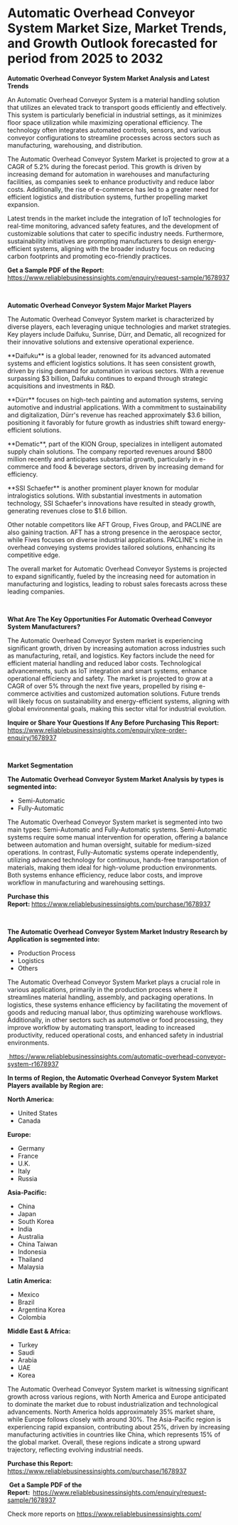 <p><h1>Automatic Overhead Conveyor System Market Size, Market Trends, and Growth Outlook forecasted for period from 2025 to 2032</h1></p><p><strong>Automatic Overhead Conveyor System Market Analysis and Latest Trends</strong></p>
<p><p>An Automatic Overhead Conveyor System is a material handling solution that utilizes an elevated track to transport goods efficiently and effectively. This system is particularly beneficial in industrial settings, as it minimizes floor space utilization while maximizing operational efficiency. The technology often integrates automated controls, sensors, and various conveyor configurations to streamline processes across sectors such as manufacturing, warehousing, and distribution.</p><p>The Automatic Overhead Conveyor System Market is projected to grow at a CAGR of 5.2% during the forecast period. This growth is driven by increasing demand for automation in warehouses and manufacturing facilities, as companies seek to enhance productivity and reduce labor costs. Additionally, the rise of e-commerce has led to a greater need for efficient logistics and distribution systems, further propelling market expansion.</p><p>Latest trends in the market include the integration of IoT technologies for real-time monitoring, advanced safety features, and the development of customizable solutions that cater to specific industry needs. Furthermore, sustainability initiatives are prompting manufacturers to design energy-efficient systems, aligning with the broader industry focus on reducing carbon footprints and promoting eco-friendly practices.</p></p>
<p><strong>Get a Sample PDF of the Report:&nbsp;</strong> <a href="https://www.reliablebusinessinsights.com/enquiry/request-sample/1678937?utm_campaign=2729&utm_medium=2&utm_source=Github&utm_content=ia&utm_term=24032025&utm_id=automatic-overhead-conveyor-system">https://www.reliablebusinessinsights.com/enquiry/request-sample/1678937</a></p>
<p>&nbsp;</p>
<p><strong>Automatic Overhead Conveyor System Major Market Players</strong></p>
<p><p>The Automatic Overhead Conveyor System market is characterized by diverse players, each leveraging unique technologies and market strategies. Key players include Daifuku, Sunrise, Dürr, and Dematic, all recognized for their innovative solutions and extensive operational experience.</p><p>**Daifuku** is a global leader, renowned for its advanced automated systems and efficient logistics solutions. It has seen consistent growth, driven by rising demand for automation in various sectors. With a revenue surpassing $3 billion, Daifuku continues to expand through strategic acquisitions and investments in R&D.</p><p>**Dürr** focuses on high-tech painting and automation systems, serving automotive and industrial applications. With a commitment to sustainability and digitalization, Dürr's revenue has reached approximately $3.6 billion, positioning it favorably for future growth as industries shift toward energy-efficient solutions.</p><p>**Dematic**, part of the KION Group, specializes in intelligent automated supply chain solutions. The company reported revenues around $800 million recently and anticipates substantial growth, particularly in e-commerce and food & beverage sectors, driven by increasing demand for efficiency.</p><p>**SSI Schaefer** is another prominent player known for modular intralogistics solutions. With substantial investments in automation technology, SSI Schaefer's innovations have resulted in steady growth, generating revenues close to $1.6 billion.</p><p>Other notable competitors like AFT Group, Fives Group, and PACLINE are also gaining traction. AFT has a strong presence in the aerospace sector, while Fives focuses on diverse industrial applications. PACLINE's niche in overhead conveying systems provides tailored solutions, enhancing its competitive edge.</p><p>The overall market for Automatic Overhead Conveyor Systems is projected to expand significantly, fueled by the increasing need for automation in manufacturing and logistics, leading to robust sales forecasts across these leading companies.</p></p>
<p>&nbsp;</p>
<p><strong>What Are The Key Opportunities For Automatic Overhead Conveyor System Manufacturers?</strong></p>
<p><p>The Automatic Overhead Conveyor System market is experiencing significant growth, driven by increasing automation across industries such as manufacturing, retail, and logistics. Key factors include the need for efficient material handling and reduced labor costs. Technological advancements, such as IoT integration and smart systems, enhance operational efficiency and safety. The market is projected to grow at a CAGR of over 5% through the next five years, propelled by rising e-commerce activities and customized automation solutions. Future trends will likely focus on sustainability and energy-efficient systems, aligning with global environmental goals, making this sector vital for industrial evolution.</p></p>
<p><strong>Inquire or Share Your Questions If Any Before Purchasing This Report:</strong> <a href="https://www.reliablebusinessinsights.com/enquiry/pre-order-enquiry/1678937?utm_campaign=2729&utm_medium=2&utm_source=Github&utm_content=ia&utm_term=24032025&utm_id=automatic-overhead-conveyor-system">https://www.reliablebusinessinsights.com/enquiry/pre-order-enquiry/1678937</a></p>
<p>&nbsp;</p>
<p><strong>Market Segmentation</strong></p>
<p><strong>The Automatic Overhead Conveyor System Market Analysis by types is segmented into:</strong></p>
<p><ul><li>Semi-Automatic</li><li>Fully-Automatic</li></ul></p>
<p><p>The Automatic Overhead Conveyor System market is segmented into two main types: Semi-Automatic and Fully-Automatic systems. Semi-Automatic systems require some manual intervention for operation, offering a balance between automation and human oversight, suitable for medium-sized operations. In contrast, Fully-Automatic systems operate independently, utilizing advanced technology for continuous, hands-free transportation of materials, making them ideal for high-volume production environments. Both systems enhance efficiency, reduce labor costs, and improve workflow in manufacturing and warehousing settings.</p></p>
<p><strong>Purchase this Report:&nbsp;</strong><a href="https://www.reliablebusinessinsights.com/purchase/1678937?utm_campaign=2729&utm_medium=2&utm_source=Github&utm_content=ia&utm_term=24032025&utm_id=automatic-overhead-conveyor-system">https://www.reliablebusinessinsights.com/purchase/1678937</a></p>
<p>&nbsp;</p>
<p><strong>The Automatic Overhead Conveyor System Market Industry Research by Application is segmented into:</strong></p>
<p><ul><li>Production Process</li><li>Logistics</li><li>Others</li></ul></p>
<p><p>The Automatic Overhead Conveyor System Market plays a crucial role in various applications, primarily in the production process where it streamlines material handling, assembly, and packaging operations. In logistics, these systems enhance efficiency by facilitating the movement of goods and reducing manual labor, thus optimizing warehouse workflows. Additionally, in other sectors such as automotive or food processing, they improve workflow by automating transport, leading to increased productivity, reduced operational costs, and enhanced safety in industrial environments.</p></p>
<p><a href="https://www.reliablebusinessinsights.com/automatic-overhead-conveyor-system-r1678937?utm_campaign=2729&utm_medium=2&utm_source=Github&utm_content=ia&utm_term=24032025&utm_id=automatic-overhead-conveyor-system">&nbsp;https://www.reliablebusinessinsights.com/automatic-overhead-conveyor-system-r1678937</a></p>
<p><strong>In terms of Region, the Automatic Overhead Conveyor System Market Players available by Region are:</strong></p>
<p>
    <p> <strong> North America: </strong>
        <ul>
            <li>United States</li>
            <li>Canada</li>
        </ul>
        </p> 
    <p> <strong> Europe: </strong>
        <ul>
            <li>Germany</li>
            <li>France</li>
            <li>U.K.</li>
            <li>Italy</li>
            <li>Russia</li>
        </ul>
        </p> 
    <p> <strong> Asia-Pacific: </strong>
        <ul>
            <li>China</li>
            <li>Japan</li>
            <li>South Korea</li>
            <li>India</li>
            <li>Australia</li>
            <li>China Taiwan</li>
            <li>Indonesia</li>
            <li>Thailand</li>
            <li>Malaysia</li>
        </ul>
        </p> 
    <p> <strong> Latin America: </strong>
        <ul>
            <li>Mexico</li>
            <li>Brazil</li>
            <li>Argentina Korea</li>
            <li>Colombia</li>
        </ul>
        </p> 
    <p> <strong> Middle East & Africa: </strong>
        <ul>
            <li>Turkey</li>
            <li>Saudi</li>
            <li>Arabia</li>
            <li>UAE</li>
            <li>Korea</li>
        </ul>
    </p>
    </p>
<p><p>The Automatic Overhead Conveyor System market is witnessing significant growth across various regions, with North America and Europe anticipated to dominate the market due to robust industrialization and technological advancements. North America holds approximately 35% market share, while Europe follows closely with around 30%. The Asia-Pacific region is experiencing rapid expansion, contributing about 25%, driven by increasing manufacturing activities in countries like China, which represents 15% of the global market. Overall, these regions indicate a strong upward trajectory, reflecting evolving industrial needs.</p></p>
<p><strong>Purchase this Report: </strong><a href="https://www.reliablebusinessinsights.com/purchase/1678937?utm_campaign=2729&utm_medium=2&utm_source=Github&utm_content=ia&utm_term=24032025&utm_id=automatic-overhead-conveyor-system">https://www.reliablebusinessinsights.com/purchase/1678937</a></p>
<p>&nbsp;<strong>Get a Sample PDF of the Report:&nbsp;&nbsp;</strong><a href="https://www.reliablebusinessinsights.com/enquiry/request-sample/1678937?utm_campaign=2729&utm_medium=2&utm_source=Github&utm_content=ia&utm_term=24032025&utm_id=automatic-overhead-conveyor-system">https://www.reliablebusinessinsights.com/enquiry/request-sample/1678937</a></p>
<p><strong></strong></p>
<p>Check more reports on <a href="https://www.reliablebusinessinsights.com/?utm_campaign=2729&utm_medium=2&utm_source=Github&utm_content=ia&utm_term=24032025&utm_id=automatic-overhead-conveyor-system">https://www.reliablebusinessinsights.com/</a></p>